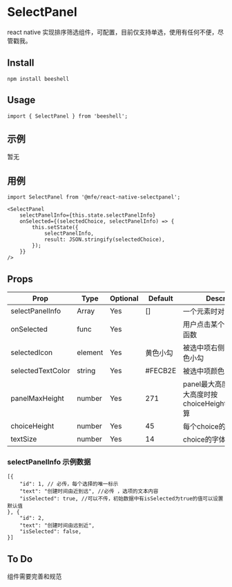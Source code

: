 # SelectPanel
react native 实现排序筛选组件，可配置，目前仅支持单选，使用有任何不便，尽管戳我。


## Install

```
npm install beeshell 
```

## Usage

```
import { SelectPanel } from 'beeshell';
```

## 示例
暂无

## 用例

```
import SelectPanel from '@mfe/react-native-selectpanel';

<SelectPanel
    selectPanelInfo={this.state.selectPanelInfo}
    onSelected={(selectedChoice, selectPanelInfo) => {
        this.setState({
            selectPanelInfo,
            result: JSON.stringify(selectedChoice),
        });
    }}
/>
```

## Props

Prop              | Type   | Optional | Default   | Description
---------------   | ------ | -------- | --------- | -----------
selectPanelInfo   | Array  | Yes      | []        | 一个元素时对象的数组
onSelected        | func   | Yes      |           | 用户点击某个选项后执行的函数
selectedIcon      | element| Yes      |  黄色小勾  | 被选中项右侧图标，默认黄色小勾
selectedTextColor | string | Yes      |  #FECB2E  | 被选中项颜色
panelMaxHeight    | number | Yes      |  271      | panel最大高度，未超过最大高度时按 choiceHeight*choiceNum 算
choiceHeight      | number | Yes      |  45       | 每个choice的高度
textSize          | number | Yes      |  14       | choice的字体大小

### selectPanelInfo 示例数据

```
[{
	"id": 1, // 必传，每个选择的唯一标示
	"text": "创建时间由近到远", //必传 ，选项的文本内容
	"isSelected": true, //可以不传，初始数据中有isSelected为true的值可以设置默认值
}, {
	"id": 2,
	"text": "创建时间由远到近",
	"isSelected": false,
}]
```

## To Do

组件需要完善和规范


